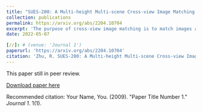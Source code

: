 ```yaml
---
title: "SUES-200: A Multi-height Multi-scene Cross-view Image Matching Benchmark Across UAV and Satellite. "
collection: publications
permalink: https://arxiv.org/abs/2204.10704
excerpt: 'The purpose of cross-view image matching is to match images acquired from the different platforms of the same target scene. With the rapid development of drone technology, how to help drone positioning or navigation through cross-view matching technology has become a challenging research topic. However, due to the existing public datasets don't include the differences in images obtained by drones at different heights, and the types of scenes are relatively homogeneous, which makes the models unable to adapt to complex and changing scenes. There is still potential to improve the accuracy of the models. We present a new cross-view dataset, SUES-200, to address these issues. SUES-200 contains images acquired by the drone at four flight heights and the corresponding satellite view images under the same target scene. To our knowledge, SUES-200 is the first dataset that considers the differences generated by aerial photography of drone at different flight heights. In addition, we build a pipeline for efficient training testing and evaluation of cross-view matching models. Then, we comprehensively analyze the performance of feature extractors with different CNN architectures on SUES-200 through an evaluation system for cross-view matching models and propose a robust baseline model on this dataset. The experimental results show that SUES-200 can help the model learn features with high discrimination at different heights.'
date: 2022-05-07

[//]: # (venue: 'Journal 1')
paperurl: 'https://arxiv.org/abs/2204.10704'
citation: 'Zhu, R. SUES-200: A Multi-height Multi-scene Cross-view Image Benchmark Across Drone and Satellite. arXiv preprint 370 arXiv:2204.10704 2022'
---
```

This paper still in peer review.

[Download paper here](http://academicpages.github.io/files/paper1.pdf)

Recommended citation: Your Name, You. (2009). "Paper Title Number 1." <i>Journal 1</i>. 1(1).
